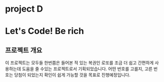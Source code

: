 # project D

# Let's Code! Be rich

## 프로젝트 개요
이 프로젝트는 모두들 한번쯤은 들어본 적 있는 복권인 로또를 조금 더 쉽고 간편하게 사용하는데 도움을 줄 수있는 프로젝트로서 기획되었습니다.
어떤 번호를 고를지, 고른 번호는 당첨이 되었는지 확인이 쉽게 가능할 것을 목표로 진행예정입니다.
